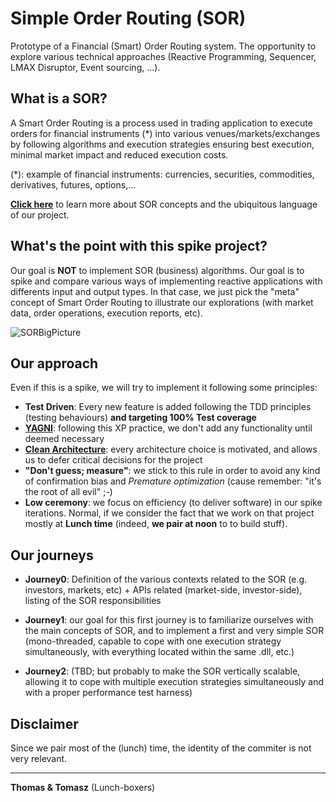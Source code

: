 Simple Order Routing (SOR)
=========================

Prototype of a Financial (Smart) Order Routing system. The opportunity to explore various technical approaches (Reactive Programming, Sequencer, LMAX Disruptor, Event sourcing, ...).


What is a SOR?
--------------

A Smart Order Routing is a process used in trading application to execute orders for financial instruments (*) into various venues/markets/exchanges by following algorithms and execution strategies ensuring best execution, minimal market impact and reduced execution costs.

(*): example of financial instruments: currencies, securities, commodities, derivatives, futures, options,...

__[Click here](./UbiquitousLanguage.md)__ to learn more about SOR concepts and the ubiquitous language of our project.


What's the point with this spike project?
-----------------------------------------
Our goal is __NOT__ to implement SOR (business) algorithms. Our goal is to spike and compare various ways of implementing reactive applications with differents input and output types. In that case, we just pick the "meta" concept of Smart Order Routing to illustrate our explorations (with market data, order operations, execution reports, etc).

![SORBigPicture](https://raw.githubusercontent.com/Lunch-box/SimpleOrderRouting/master/images/SOR-bigPicture.jpg)


Our approach
------------
Even if this is a spike, we will try to implement it following some principles:
+ __Test Driven__: Every new feature is added following the TDD principles (testing behaviours) __and targeting 100% Test coverage__
+ __[YAGNI](http://en.wikipedia.org/wiki/You_aren't_gonna_need_it)__: following this XP practice, we don't add any functionality until deemed necessary
+ __[Clean Architecture](http://blog.8thlight.com/uncle-bob/2011/11/22/Clean-Architecture.html)__: every architecture choice is motivated, and allows us to defer critical decisions for the project
+ __"Don't guess; measure"__: we stick to this rule in order to avoid any kind of confirmation bias and *Premature optimization* (cause remember: "it's the root of all evil" ;-)
+ __Low ceremony__: we focus on efficiency (to deliver software) in our spike iterations. Normal, if we consider the fact that we work on that project mostly at __Lunch time__ (indeed, __we pair at noon__ to to build stuff).

Our journeys
------------
+ __Journey0__: Definition of the various contexts related to the SOR (e.g. investors, markets, etc) + APIs related (market-side, investor-side), listing of the SOR responsibilities

+ __Journey1__: our goal for this first journey is to familiarize ourselves with the main concepts of SOR, and to implement a first and very simple SOR (mono-threaded, capable to cope with one execution strategy simultaneously, with everything located within the same .dll, etc.)

+ __Journey2__: (TBD; but probably to make the SOR vertically scalable, allowing it to cope with multiple execution strategies simultaneously and with a proper performance test harness)

Disclaimer
----------
Since we pair most of the (lunch) time, the identity of the commiter is not very relevant.

- - -

__Thomas & Tomasz__ (Lunch-boxers)









